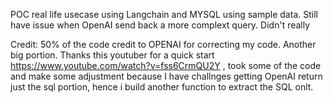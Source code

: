 POC real life usecase using Langchain and MYSQL using sample data. Still have issue when OpenAI send back a more complext query. Didn't really 

Credit: 
 50% of the code credit to OPENAI for correcting my code. Another big portion. Thanks this youtuber for a quick start https://www.youtube.com/watch?v=fss6CrmQU2Y , took some of the code and make some adjustment because I have challnges getting OpenAI return just the sql portion, hence i build another function to extract the SQL onlt.  
